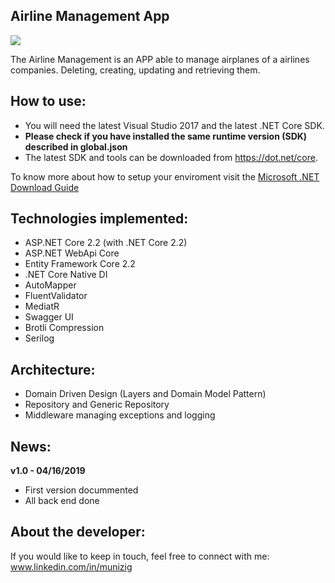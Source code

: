 ## Airline Management App
<a href="https://ci.appveyor.com/project/munizig/airlinesolution">
  <img src="https://ci.appveyor.com/api/projects/status/6c5d936mm77yoycn/branch/master?svg=true" />
</a> 

The Airline Management is an APP able to manage airplanes of a airlines companies. Deleting, creating, updating and retrieving them.


## How to use:
- You will need the latest Visual Studio 2017 and the latest .NET Core SDK.
- **Please check if you have installed the same runtime version (SDK) described in global.json**
- The latest SDK and tools can be downloaded from https://dot.net/core.

To know more about how to setup your enviroment visit the [Microsoft .NET Download Guide](https://www.microsoft.com/net/download)

## Technologies implemented:

- ASP.NET Core 2.2 (with .NET Core 2.2)
- ASP.NET WebApi Core
- Entity Framework Core 2.2
- .NET Core Native DI
- AutoMapper
- FluentValidator
- MediatR
- Swagger UI
- Brotli Compression
- Serilog

## Architecture:

- Domain Driven Design (Layers and Domain Model Pattern)
- Repository and Generic Repository
- Middleware managing exceptions and logging


## News:

**v1.0 - 04/16/2019**
- First version docummented
- All back end done


## About the developer:
If you would like to keep in touch, feel free to connect with me:
www.linkedin.com/in/munizig

